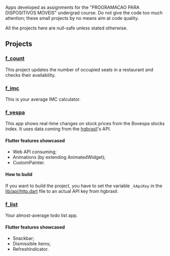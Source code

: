 Apps developed as assignments for the "PROGRAMACAO PARA DISPOSITIVOS MOVEIS" undergrad course. Do not give the code too much attention; these small projects by no means aim at code quality.

All the projects here are null-safe unless stated otherwise.

## Projects

### [f_count](f_count/)
This project updates the number of occupied seats in a restaurant and checks their availability.

### [f_imc](f_imc/)
This is your average IMC calculator.

### [f_vespa](f_vespa/)
This app shows real-time changes on stock prices from the Bovespa stocks index. It uses data coming from the [hgbrasil](https://www.hgbrasil.com)'s API.

#### Flutter features showcased
- Web API consuming;
- Animations (by extending AnimatedWidget);
- CustomPainter.

#### How to build
If you want to build the project, you have to set the variable `_kApiKey` in the [lib/api/http.dart](f_vespa/lib/api/http.dart) file to an actual API key from hgbrasil.

### [f_list](f_list/)
Your almost-average todo list app. 

#### Flutter features showcased
- Snackbar;
- Dismissible items;
- RefreshIndicator.

